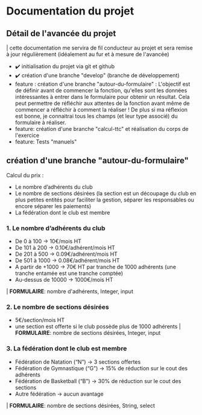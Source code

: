 # Documentation du projet

## Détail de l'avancée du projet

| cette documentation me servira de fil conducteur au projet et sera remise à jour régulièrement (idéalement au fur et à mesure de l'avancée)

- :heavy_check_mark: initialisation du projet via git et github
- :heavy_check_mark: création d'une branche "develop" (branche de développement)
- feature : création d'une branche "autour-du-formulaire" : L'objectif est de définir avant de commencer la fonction, qu'elles sont les données intéressantes à entrer dans le formulaire pour obtenir un résultat. Cela peut permettre de réfléchir aux attentes de la fonction avant même de commencer a réfléchir à comment la réaliser ! De plus si ma réflexion est bonne, je connaitrai tous les champs (et leur type associé) du formulaire à réaliser.
- feature: création d'une branche "calcul-ttc" et réalisation du corps de l'exercice
- feature: Tests "manuels"

## création d'une branche "autour-du-formulaire"

Calcul du prix :

- Le nombre d’adhérents du club
- Le nombre de sections désirées (la section est un découpage du club en plus petites entités pour
faciliter la gestion, séparer les responsables ou encore séparer les paiements)
- La fédération dont le club est membre

### 1. Le nombre d’adhérents du club 

- De 0 à 100 -> 10€/mois HT
- De 101 à 200 -> 0.10€/adhérent/mois HT
- De 201 à 500 -> 0.09€/adhérent/mois HT
- De 501 à 1000 -> 0.08€/adhérent/mois HT
- A partir de +1000 -> 70€ HT par tranche de 1000 adhérents (une tranche entamée est une tranche
comptée)
- Au-dessus de 10000 -> 1000€/mois HT

| **FORMULAIRE**: nombre d'adhérents, Integer, input

### 2. Le nombre de sections désirées
- 5€/section/mois HT
- une section est offerte si le club possède plus de 1000 adhérents
| **FORMULAIRE**: nombre de sections désirées, Integer, input 


### 3. La fédération dont le club est membre
- Fédération de Natation (“N”) -> 3 sections offertes
- Fédération de Gymnastique (“G”) -> 15% de réduction sur le cout des adhérents
- Fédération de Basketball (“B”) -> 30% de réduction sur le cout des sections
- Autre fédération -> aucun avantage


| **FORMULAIRE**: nombre de sections désirées, String, select  
